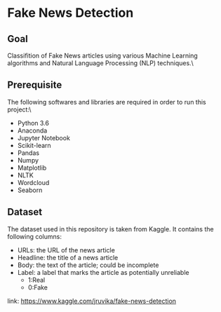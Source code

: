 # Fake News Detection
## Goal
Classifition of Fake News articles using various Machine Learning algorithms and Natural Language Processing (NLP) techniques.\
## Prerequisite
The following softwares and libraries are required in order to run this project:\
* Python 3.6
* Anaconda
* Jupyter Notebook
* Scikit-learn
* Pandas
* Numpy
* Matplotlib
* NLTK
* Wordcloud
* Seaborn
## Dataset
The dataset used in this repository is taken from Kaggle. It contains the following columns:
* URLs: the URL of the news article
* Headline: the title of a news article
* Body: the text of the article; could be incomplete
* Label: a label that marks the article as potentially unreliable
	* 1:Real
	* 0:Fake

link: https://www.kaggle.com/jruvika/fake-news-detection


